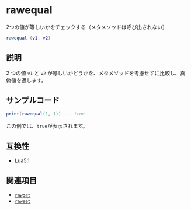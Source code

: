 # rawequal

2つの値が等しいかをチェックする（メタメソッドは呼び出されない）

```lua
rawequal (v1, v2)
```

## 説明

2 つの値 `v1` と `v2` が等しいかどうかを、メタメソッドを考慮せずに比較し、真偽値を返します。

## サンプルコード

```lua
print(rawequal(1, 1))  -- true
```

この例では、`true`が表示されます。

## 互換性

- Lua5.1

## 関連項目

- [`rawget`](rawget.md)
- [`rawset`](rawset.md)